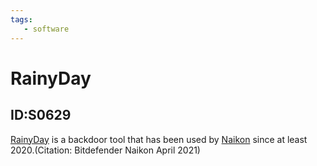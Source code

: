 ```yaml
---
tags:
   - software
---
```

# RainyDay
## ID:S0629
[RainyDay](software/S0629) is a backdoor tool that has been used by [Naikon](groups/G0019) since at least 2020.(Citation: Bitdefender Naikon April 2021)
